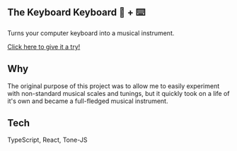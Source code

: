## The Keyboard Keyboard 🎹 + ⌨️

Turns your computer keyboard into a musical instrument.

<a href="https://keyboard-keyboard.netlify.app/">Click here to give it a try!</a>

## Why

The original purpose of this project was to allow me to easily experiment with non-standard musical scales and tunings, but it quickly took on a life of it's own and became a full-fledged musical instrument.

## Tech

TypeScript, React, Tone-JS

